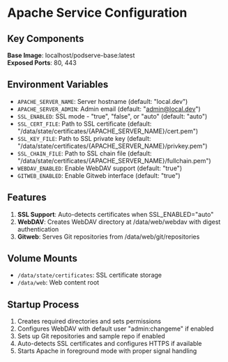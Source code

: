 # Apache Service Configuration

## Key Components

**Base Image**: localhost/podserve-base:latest  
**Exposed Ports**: 80, 443

## Environment Variables

- `APACHE_SERVER_NAME`: Server hostname (default: "local.dev")
- `APACHE_SERVER_ADMIN`: Admin email (default: "admin@local.dev")
- `SSL_ENABLED`: SSL mode - "true", "false", or "auto" (default: "auto")
- `SSL_CERT_FILE`: Path to SSL certificate (default: "/data/state/certificates/{APACHE_SERVER_NAME}/cert.pem")
- `SSL_KEY_FILE`: Path to SSL private key (default: "/data/state/certificates/{APACHE_SERVER_NAME}/privkey.pem")
- `SSL_CHAIN_FILE`: Path to SSL chain file (default: "/data/state/certificates/{APACHE_SERVER_NAME}/fullchain.pem")
- `WEBDAV_ENABLED`: Enable WebDAV support (default: "true")
- `GITWEB_ENABLED`: Enable Gitweb interface (default: "true")

## Features

1. **SSL Support**: Auto-detects certificates when SSL_ENABLED="auto"
2. **WebDAV**: Creates WebDAV directory at /data/web/webdav with digest authentication
3. **Gitweb**: Serves Git repositories from /data/web/git/repositories

## Volume Mounts

- `/data/state/certificates`: SSL certificate storage
- `/data/web`: Web content root

## Startup Process

1. Creates required directories and sets permissions
2. Configures WebDAV with default user "admin:changeme" if enabled
3. Sets up Git repositories and sample repo if enabled
4. Auto-detects SSL certificates and configures HTTPS if available
5. Starts Apache in foreground mode with proper signal handling